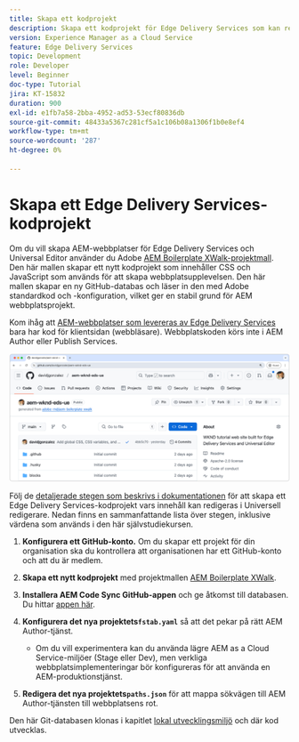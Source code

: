 ```yaml
---
title: Skapa ett kodprojekt
description: Skapa ett kodprojekt för Edge Delivery Services som kan redigeras med Universell redigerare.
version: Experience Manager as a Cloud Service
feature: Edge Delivery Services
topic: Development
role: Developer
level: Beginner
doc-type: Tutorial
jira: KT-15832
duration: 900
exl-id: e1fb7a58-2bba-4952-ad53-53ecf80836db
source-git-commit: 48433a5367c281cf5a1c106b08a1306f1b0e8ef4
workflow-type: tm+mt
source-wordcount: '287'
ht-degree: 0%

---
```


# Skapa ett Edge Delivery Services-kodprojekt

Om du vill skapa AEM-webbplatser för Edge Delivery Services och Universal Editor använder du Adobe [AEM Boilerplate XWalk-projektmall](https://github.com/adobe-rnd/aem-boilerplate-xwalk). Den här mallen skapar ett nytt kodprojekt som innehåller CSS och JavaScript som används för att skapa webbplatsupplevelsen. Den här mallen skapar en ny GitHub-databas och läser in den med Adobe standardkod och -konfiguration, vilket ger en stabil grund för AEM webbplatsprojekt.

Kom ihåg att [AEM-webbplatser som levereras av Edge Delivery Services](https://experienceleague.adobe.com/en/docs/experience-manager-learn/sites/edge-delivery-services/overview) bara har kod för klientsidan (webbläsare). Webbplatskoden körs inte i AEM Author eller Publish Services.

![Nytt Edge Delivery Services-projekt](./assets/1-new-project/new-project.png)

Följ de [detaljerade stegen som beskrivs i dokumentationen](https://experienceleague.adobe.com/en/docs/experience-manager-cloud-service/content/edge-delivery/wysiwyg-authoring/edge-dev-getting-started#create-github-project) för att skapa ett Edge Delivery Services-kodprojekt vars innehåll kan redigeras i Universell redigerare.  Nedan finns en sammanfattande lista över stegen, inklusive värdena som används i den här självstudiekursen.

1. **Konfigurera ett GitHub-konto.** Om du skapar ett projekt för din organisation ska du kontrollera att organisationen har ett GitHub-konto och att du är medlem.
2. **Skapa ett nytt kodprojekt** med projektmallen [AEM Boilerplate XWalk](https://github.com/adobe-rnd/aem-boilerplate-xwalk).
3. **Installera AEM Code Sync GitHub-appen** och ge åtkomst till databasen. Du hittar [appen här](https://github.com/apps/aem-code-sync).
4. **Konfigurera det nya projektets`fstab.yaml`** så att det pekar på rätt AEM Author-tjänst.

   * Om du vill experimentera kan du använda lägre AEM as a Cloud Service-miljöer (Stage eller Dev), men verkliga webbplatsimplementeringar bör konfigureras för att använda en AEM-produktionstjänst.

5. **Redigera det nya projektets`paths.json`** för att mappa sökvägen till AEM Author-tjänsten till webbplatsens rot.

Den här Git-databasen klonas i kapitlet [lokal utvecklingsmiljö](https://experienceleague.adobe.com/en/docs/experience-manager-learn/sites/edge-delivery-services/developing/universal-editor/3-local-development-environment) och där kod utvecklas.
